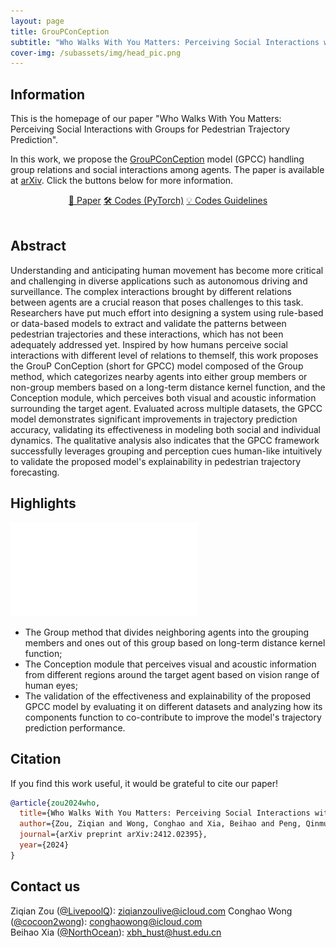 ```yaml
---
layout: page
title: GrouPConCeption
subtitle: "Who Walks With You Matters: Perceiving Social Interactions with Groups for Pedestrian Trajectory Prediction"
cover-img: /subassets/img/head_pic.png
---
```


## Information

This is the homepage of our paper "Who Walks With You Matters: Perceiving Social Interactions with Groups for Pedestrian Trajectory Prediction".

In this work, we propose the [GrouPConCeption](https://github.com/livepoolq/groupconception) model (GPCC) handling group relations and social interactions among agents.
The paper is available at [arXiv](http://arxiv.org/abs/2412.02395).
Click the buttons below for more information.

<div style="text-align: center;">
    <a class="btn btn-colorful btn-lg" href="http://arxiv.org/abs/2412.02395">📖 Paper</a>
    <!-- <a class="btn btn-colorful btn-lg" href="https://github.com/cocoon2wong/SocialCirclePlus">📖 Supplemental Materials (TBA)</a>
    <br><br> -->
    <a class="btn btn-colorful btn-lg" href="https://github.com/livepoolq/groupconception">🛠️ Codes (PyTorch)</a>
    <a class="btn btn-colorful btn-lg" href="/guidelines">💡 Codes Guidelines</a>
    <br><br>
</div>

## Abstract

Understanding and anticipating human movement has become more critical and challenging in diverse applications such as autonomous driving and surveillance. The complex interactions brought by different relations between agents are a crucial reason that poses challenges to this task. Researchers have put much effort into designing a system using rule-based or data-based models to extract and validate the patterns between pedestrian trajectories and these interactions, which has not been adequately addressed yet. Inspired by how humans perceive social interactions with different level of relations to themself, this work proposes the GrouP ConCeption (short for GPCC) model composed of the Group method, which categorizes nearby agents into either group members or non-group members based on a long-term distance kernel function, and the Conception module, which perceives both visual and acoustic information surrounding the target agent. Evaluated across multiple datasets, the GPCC model demonstrates significant improvements in trajectory prediction accuracy, validating its effectiveness in modeling both social and individual dynamics. The qualitative analysis also indicates that the GPCC framework successfully leverages grouping and perception cues human-like intuitively to validate the proposed model's explainability in pedestrian trajectory forecasting.

## Highlights

![groupconception](./subassets/img/fig_method_long.pdf)

- The Group method that divides neighboring agents into the grouping members and ones out of this group based on long-term distance kernel function;
- The Conception module that perceives visual and acoustic information from different regions around the target agent based on vision range of human eyes;
- The validation of the effectiveness and explainability of the proposed GPCC model by evaluating it on different datasets and analyzing how its components function to co-contribute to improve the model's trajectory prediction performance.

## Citation

If you find this work useful, it would be grateful to cite our paper!

```bib
@article{zou2024who,
  title={Who Walks With You Matters: Perceiving Social Interactions with Groups for Pedestrian Trajectory Prediction},
  author={Zou, Ziqian and Wong, Conghao and Xia, Beihao and Peng, Qinmu and You, Xinge},
  journal={arXiv preprint arXiv:2412.02395},
  year={2024}
}
```

## Contact us

Ziqian Zou ([@LivepoolQ](https://github.com/LivepoolQ)): ziqianzoulive@icloud.com
Conghao Wong ([@cocoon2wong](https://github.com/cocoon2wong)): conghaowong@icloud.com  
Beihao Xia ([@NorthOcean](https://github.com/NorthOcean)): xbh_hust@hust.edu.cn  
